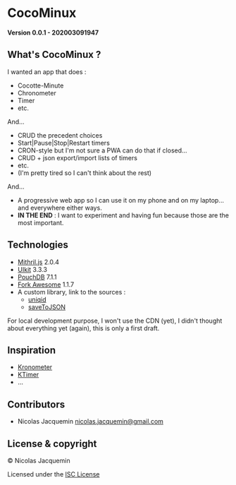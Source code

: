 # CocoMinux

__Version 0.0.1 \- 202003091947__

## What's CocoMinux ?

I wanted an app that does :
* Cocotte-Minute
* Chronometer
* Timer
* etc.

And...

* CRUD the precedent choices
* Start|Pause|Stop|Restart timers
* CRON-style but I'm not sure a PWA can do that if closed...
* CRUD + json export/import lists of timers
* etc.
* (I'm pretty tired so I can't think about the rest)

And...

* A progressive web app so I can use it on my phone and on my laptop... and everywhere either ways.
* __IN THE END__ : I want to experiment and having fun because those are the most important.

## Technologies

* [Mithril.js](https://mithril.js.org/) 2.0.4
* [UIkit](https://getuikit.com/) 3.3.3
* [PouchDB](https://pouchdb.com/) 7.1.1
* [Fork Awesome](https://forkaweso.me/Fork-Awesome/) 1.1.7
* A custom library, link to the sources :
    - [uniqid](https://www.mrbinr.com/2014/07/03/uniqid-en-javascript)
    - [saveToJSON](https://stackoverflow.com/a/19328891/2366345)

For local development purpose, I won't use the CDN (yet), I didn't thought about everything yet (again), this is only a first draft.

## Inspiration

* [Kronometer](https://userbase.kde.org/Kronometer/)
* [KTimer](https://kde.org/applications/utilities/org.kde.ktimer)
* ...

## Contributors

* Nicolas Jacquemin nicolas.jacquemin@gmail.com

## License & copyright

&copy; Nicolas Jacquemin

Licensed under the [ISC License](LICENSE.txt)
